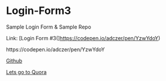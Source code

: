 # Login-Form3
Sample Login Form &amp; Sample Repo

Link:
[Login Form #3(]https://codepen.io/adczer/pen/YzwYdoY)

<link>https://codepen.io/adczer/pen/YzwYdoY</link>

[Github](https://github.com/)

[Lets go to Quora](https://www.quora.com)
